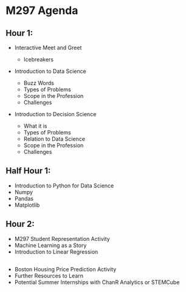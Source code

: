 #  M297 Agenda 

## Hour 1: 

- Interactive Meet and Greet 
	- Icebreakers 

- Introduction to Data Science  
	- Buzz Words 
	- Types of Problems 
	- Scope in the Profession 
	- Challenges 

- Introduction to Decision Science 
	- What it is
	- Types of Problems 
	- Relation to Data Science 
	- Scope in the Profession
	- Challenges 


## Half Hour 1:  

- Introduction to Python for Data Science  
- Numpy 
- Pandas 
- Matplotlib 

## Hour 2: 

- M297 Student Representation Activity 
- Machine Learning as a Story 
- Introduction to Linear Regression 


## 
- Boston Housing Price Prediction Activity 
- Further Resources to Learn 
- Potential Summer Internships with ChanR Analytics or STEMCube 
